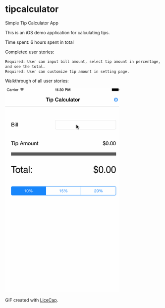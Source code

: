 # tipcalculator
Simple Tip Calculator App

This is an iOS demo application for calculating tips.

Time spent: 6 hours spent in total

Completed user stories:

    Required: User can input bill amount, select tip amount in percentage, and see the total.
    Required: User can customize tip amount in setting page.

Walkthrough of all user stories:  

![Video Walkthrough](introduction.gif)

GIF created with [LiceCap](http://www.cockos.com/licecap/).

